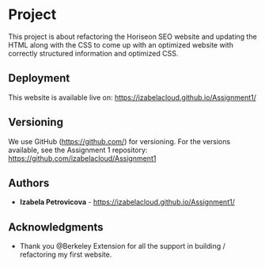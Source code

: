 # Project

This project is about refactoring the Horiseon SEO website and updating the HTML along with the CSS to come up with an optimized website with correctly structured information and optimized CSS. 



## Deployment

This website is available live on: https://izabelacloud.github.io/Assignment1/

## Versioning

We use GitHub (https://github.com/) for versioning. For the versions available, see the Assignment 1 repository: https://github.com/izabelacloud/Assignment1

## Authors

* **Izabela Petrovicova** - https://izabelacloud.github.io/Assignment1/

## Acknowledgments

* Thank you @Berkeley Extension for all the support in building / refactoring my first website.
